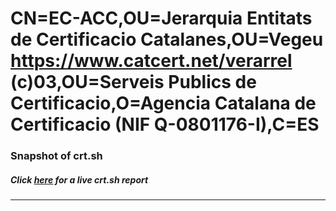 # CN=EC-ACC,OU=Jerarquia Entitats de Certificacio Catalanes,OU=Vegeu https://www.catcert.net/verarrel (c)03,OU=Serveis Publics de Certificacio,O=Agencia Catalana de Certificacio (NIF Q-0801176-I),C=ES
### Snapshot of crt.sh
##### Click [here](https://crt.sh/?serial=5BDF59D94B95E6914FE95F00608C1C55) for a live crt.sh report

---
